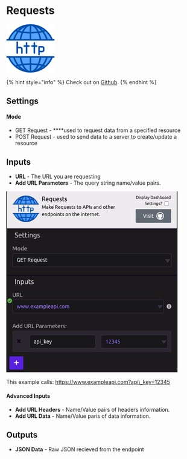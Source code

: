 # Requests

![Make requests to APIs and other endpoints on the internet.](../../.gitbook/assets/http_requests.png)

{% hint style="info" %}
Check out on [Github](https://github.com/requests/requests).
{% endhint %}

## Settings

#### Mode

* GET Request - ****used to request data from a specified resource
* POST Request - used to send data to a server to create/update a resource

## Inputs

* **URL** - The URL you are requesting
* **Add URL Parameters** - The query string name/value pairs.

![](../../.gitbook/assets/screenshot-2019-07-17-11.02.15.png)

This example calls: https://www.exampleapi.com?api\_key=12345

#### Advanced Inputs

* **Add URL Headers** - Name/Value pairs of headers information.
* **Add URL Data** - Name/Value paris of data information.

## Outputs

* **JSON Data** - Raw JSON recieved from the endpoint

